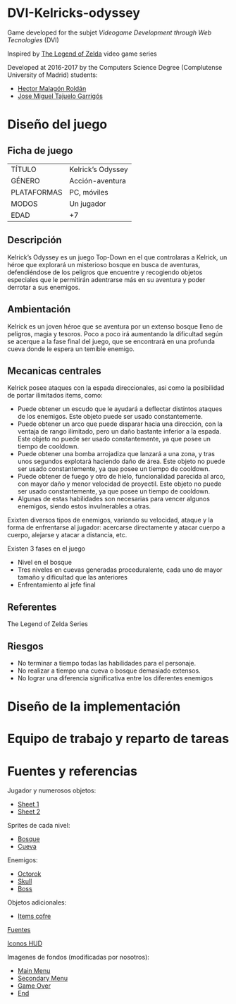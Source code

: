 # DVI-Kelricks-odyssey
Game developed for the subjet *Videogame Development through Web Tecnologies* (DVI)

Inspired by [The Legend of Zelda](https://en.wikipedia.org/wiki/The_Legend_of_Zelda) video game series

Developed at 2016-2017 by the Computers Science Degree (Complutense University of Madrid) students:

* [Hector Malagón Roldán](https://github.com/HectorMalagon)
* [Jose Miguel Tajuelo Garrigós](https://github.com/J-888)

# Diseño del juego

## Ficha de juego
| | |
| ----------- | ------------- |
| TÍTULO      | Kelrick’s Odyssey |
| GÉNERO      | Acción-aventura |
| PLATAFORMAS | PC, móviles |
| MODOS       | Un jugador |
| EDAD        | +7 |

## Descripción
Kelrick’s Odyssey es un juego Top-Down en el que controlaras a Kelrick, un héroe que explorará un misterioso bosque en busca de aventuras, defendiéndose de los peligros que encuentre y recogiendo objetos especiales que le permitirán adentrarse más en su aventura y poder derrotar a sus enemigos.

## Ambientación
Kelrick es un joven héroe que se aventura por un extenso bosque lleno de peligros, magia y tesoros. Poco a poco irá aumentando la dificultad según se acerque a la fase final del juego, que se encontrará en una profunda cueva donde le espera un temible enemigo.

## Mecanicas centrales
Kelrick posee ataques con la espada direccionales, asi como la posibilidad de portar ilimitados items, como:
  * Puede obtener un escudo que le ayudará a deflectar distintos ataques de los enemigos. Este objeto puede ser usado constantemente.
  * Puede obtener un arco que puede disparar hacia una dirección, con la ventaja de rango ilimitado, pero un daño bastante inferior a la espada. Este objeto no puede ser usado constantemente, ya que posee un tiempo de cooldown.
  * Puede obtener una bomba arrojadiza que lanzará a una zona, y tras unos segundos explotará haciendo daño de área. Este objeto no puede ser usado constantemente, ya que posee un tiempo de cooldown.
  * Puede obtener de fuego y otro de hielo, funcionalidad parecida al arco, con mayor daño y menor velocidad de proyectil. Este objeto no puede ser usado constantemente, ya que posee un tiempo de cooldown.
  * Algunas de estas habilidades son necesarias para vencer algunos enemigos, siendo estos invulnerables a otras.

Exixten diversos tipos de enemigos, variando su velocidad, ataque y la forma de enfrentarse al jugador: acercarse directamente y atacar cuerpo a cuerpo, alejarse y atacar a distancia, etc.

Existen 3 fases en el juego
 * Nivel en el bosque
 * Tres niveles en cuevas generadas proceduralente, cada uno de mayor tamaño y dificultad que las anteriores
 * Enfrentamiento al jefe final

## Referentes
The Legend of Zelda Series

## Riesgos
  * No terminar a tiempo todas las habilidades para el personaje.
  * No realizar a tiempo una cueva o bosque demasiado extensos.
  * No lograr una diferencia significativa entre los diferentes enemigos

# Diseño de la implementación
# Equipo de trabajo y reparto de tareas
# Fuentes y referencias
Jugador y numerosos objetos:
  * [Sheet 1](http://spritedatabase.net/file/6037)
  * [Sheet 2](https://www.spriters-resource.com/game_boy_advance/thelegendofzeldatheminishcap/sheet/6369/)
 
Sprites de cada nivel:
  * [Bosque](https://opengameart.org/content/zelda-like-tilesets-and-sprites)
  * [Cueva](https://opengameart.org/content/cave-tileset-0)

Enemigos:
  * [Octorok](http://spritedatabase.net/file/6048)
  * [Skull](https://www.spriters-resource.com/custom_edited/thelegendofzeldacustoms/sheet/17337/)
  * [Boss](http://updates.themanaworld.net/client-data/graphics/sprites/monsters/?C=M;O=A)
 
Objetos adicionales:
  * [Items cofre](http://pixeljoint.com/files/icons/full/minecraft_items_big.png)
 
[Fuentes](https://zeldauniverse.net/media/fonts/)

[Iconos HUD](http://reklino.github.io/zeldicons/)

Imagenes de fondos (modificadas por nosotros):
  * [Main Menu](https://farm9.staticflickr.com/8345/8228709224_11d6fc2824.jpg)
  * [Secondary Menu](http://img14.deviantart.net/6d15/i/2016/118/4/9/misty_forest_by_doneofficial-da0jrwc.png)
  * [Game Over](http://wallpaperpulse.com/wallpaper/1239951)
  * [End](http://blog.paleohacks.com/wp-content/uploads/2013/02/PaleoHacks-About-Page.jpg)
